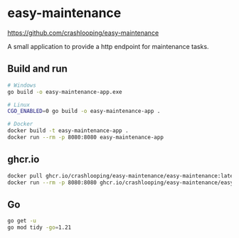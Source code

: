 # easy-maintenance

https://github.com/crashlooping/easy-maintenance

A small application to provide a http endpoint for maintenance tasks.

## Build and run

```bash
# Windows
go build -o easy-maintenance-app.exe

# Linux
CGO_ENABLED=0 go build -o easy-maintenance-app .

# Docker
docker build -t easy-maintenance-app .
docker run --rm -p 8080:8080 easy-maintenance-app
```

## ghcr.io

```bash
docker pull ghcr.io/crashlooping/easy-maintenance/easy-maintenance:latest
docker run --rm -p 8080:8080 ghcr.io/crashlooping/easy-maintenance/easy-maintenance:latest
```

## Go

```bash
go get -u
go mod tidy -go=1.21
```
